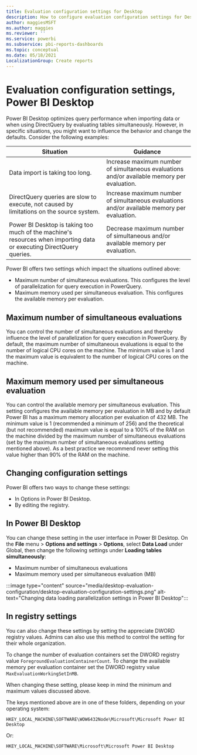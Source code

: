 ```yaml
---
title: Evaluation configuration settings for Desktop
description: How to configure evaluation configuration settings for Desktop in the registry
author: maggiesMSFT
ms.author: maggies
ms.reviewer: ''
ms.service: powerbi
ms.subservice: pbi-reports-dashboards
ms.topic: conceptual
ms.date: 05/18/2021
LocalizationGroup: Create reports
---
```

# Evaluation configuration settings, Power BI Desktop

Power BI Desktop optimizes query performance when importing data or when using DirectQuery by evaluating tables simultaneously. However, in specific situations, you might want to influence the behavior and change the defaults. Consider the following examples:

|Situation|Guidance|
|-|-|
|Data import is taking too long.|Increase maximum number of simultaneous evaluations and/or available memory per evaluation.|
|DirectQuery queries are slow to execute, not caused by limitations on the source system.|Increase maximum number of simultaneous evaluations and/or available memory per evaluation.|
|Power BI Desktop is taking too much of the machine's resources when importing data or executing DirectQuery queries.|Decrease maximum number of simultaneous and/or available memory per evaluation.|

Power BI offers two settings which impact the situations outlined above:

- Maximum number of simultaneous evaluations. This configures the level of parallelization for query execution in PowerQuery.
- Maximum memory used per simultaneous evaluation. This configures the available memory per evaluation.

## Maximum number of simultaneous evaluations

You can control the number of simultaneous evaluations and thereby influence the level of parallelization for query execution in PowerQuery. By default, the maximum number of simultaneous evaluations is equal to the number of logical CPU cores on the machine.
The minimum value is 1 and the maximum value is equivalent to the number of logical CPU cores on the machine.

## Maximum memory used per simultaneous evaluation

You can control the available memory per simultaneous evaluation. This setting configures the available memory per evaluation in MB and by default Power BI has a maximum memory allocation per evaluation of 432 MB.
The minimum value is 1 (recommended a minimum of 256) and the theoretical (but not recommended) maximum value is equal to a 100% of the RAM on the machine divided by the maximum number of simultaneous evaluations (set by the maximum number of simultaneous evaluations setting mentioned above). As a best practice we recommend never setting this value higher than 90% of the RAM on the machine.

## Changing configuration settings

Power BI offers two ways to change these settings:

- In Options in Power BI Desktop.
- By editing the registry.

## In Power BI Desktop

You can change these setting in the user interface in Power BI Desktop. On the **File** menu > **Options and settings** > **Options**, select **Data Load** under Global, then change the following settings under **Loading tables simultaneously**:

- Maximum number of simultaneous evaluations
- Maximum memory used per simultaneous evaluation (MB)

:::image type="content" source="media/desktop-evaluation-configuration/desktop-evaluation-configuration-settings.png" alt-text="Changing data loading parallelization settings in Power BI Desktop":::

## In registry settings
You can also change these settings by setting the appreciate DWORD registry values. Admins can also use this method to control the setting for their whole organization.

To change the number of evaluation containers set the DWORD registry value `ForegroundEvaluationContainerCount`.
To change the available memory per evaluation container set the DWORD registry value `MaxEvaluationWorkingSetInMB`. 

When changing these setting, please keep in mind the minimum and maximum values discussed above.

The keys mentioned above are in one of these folders, depending on your operating system:

```
HKEY_LOCAL_MACHINE\SOFTWARE\WOW6432Node\Microsoft\Microsoft Power BI Desktop
```

Or:

```
HKEY_LOCAL_MACHINE\SOFTWARE\Microsoft\Microsoft Power BI Desktop
```
